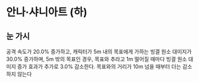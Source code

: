 # 안나·샤니아트 (하)

## 눈 가시

공격 속도가 20.0% 증가하고, 캐릭터가 5m 내의 목표에게 가하는 빙결 원소 대미지가 30.0% 증가하며, 5m 밖의 목표인 경우, 목표와 추라고 1m 떨어질 때마다 빙결 원소 대미지 증가 효과가 추가로 3.0% 감소한다. 목표와의 거리가 10m 넘을 때부터 더는 감소하지 않는다
